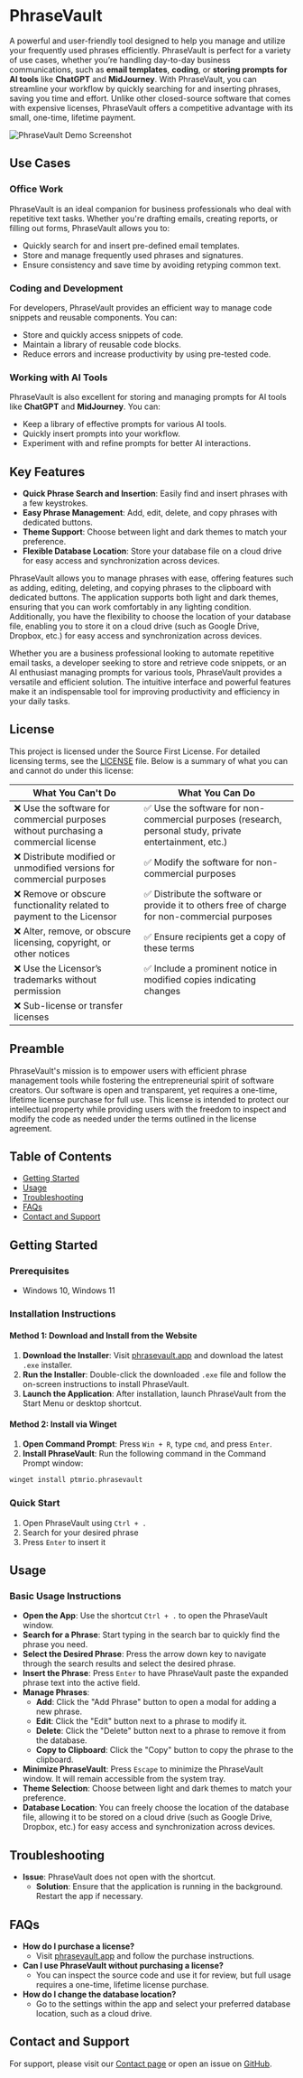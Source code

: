 # PhraseVault

A powerful and user-friendly tool designed to help you manage and utilize your frequently used phrases efficiently. PhraseVault is perfect for a variety of use cases, whether you’re handling day-to-day business communications, such as **email templates**, **coding**, or **storing prompts for AI tools** like **ChatGPT** and **MidJourney**. With PhraseVault, you can streamline your workflow by quickly searching for and inserting phrases, saving you time and effort. Unlike other closed-source software that comes with expensive licenses, PhraseVault offers a competitive advantage with its small, one-time, lifetime payment.

![PhraseVault Demo Screenshot](https://github.com/ptmrio/phrasevault/blob/main/screenshots/phrasevault-github-screenshot.png)

## Use Cases

### Office Work

PhraseVault is an ideal companion for business professionals who deal with repetitive text tasks. Whether you're drafting emails, creating reports, or filling out forms, PhraseVault allows you to:

- Quickly search for and insert pre-defined email templates.
- Store and manage frequently used phrases and signatures.
- Ensure consistency and save time by avoiding retyping common text.

### Coding and Development

For developers, PhraseVault provides an efficient way to manage code snippets and reusable components. You can:

- Store and quickly access snippets of code.
- Maintain a library of reusable code blocks.
- Reduce errors and increase productivity by using pre-tested code.

### Working with AI Tools

PhraseVault is also excellent for storing and managing prompts for AI tools like **ChatGPT** and **MidJourney**. You can:

- Keep a library of effective prompts for various AI tools.
- Quickly insert prompts into your workflow.
- Experiment with and refine prompts for better AI interactions.

## Key Features

- **Quick Phrase Search and Insertion**: Easily find and insert phrases with a few keystrokes.
- **Easy Phrase Management**: Add, edit, delete, and copy phrases with dedicated buttons.
- **Theme Support**: Choose between light and dark themes to match your preference.
- **Flexible Database Location**: Store your database file on a cloud drive for easy access and synchronization across devices.

PhraseVault allows you to manage phrases with ease, offering features such as adding, editing, deleting, and copying phrases to the clipboard with dedicated buttons. The application supports both light and dark themes, ensuring that you can work comfortably in any lighting condition. Additionally, you have the flexibility to choose the location of your database file, enabling you to store it on a cloud drive (such as Google Drive, Dropbox, etc.) for easy access and synchronization across devices.

Whether you are a business professional looking to automate repetitive email tasks, a developer seeking to store and retrieve code snippets, or an AI enthusiast managing prompts for various tools, PhraseVault provides a versatile and efficient solution. The intuitive interface and powerful features make it an indispensable tool for improving productivity and efficiency in your daily tasks.

## License

This project is licensed under the Source First License. For detailed licensing terms, see the [LICENSE](https://github.com/ptmrio/phrasevault/blob/main/LICENSE.md) file. Below is a summary of what you can and cannot do under this license:

| What You Can't Do                                                   | What You Can Do                                                                   |
| ------------------------------------------------------------------  | -----------------------------------------------------------------                  |
| ❌ Use the software for commercial purposes without purchasing a commercial license | ✅ Use the software for non-commercial purposes (research, personal study, private entertainment, etc.) |
| ❌ Distribute modified or unmodified versions for commercial purposes | ✅ Modify the software for non-commercial purposes                                    |
| ❌ Remove or obscure functionality related to payment to the Licensor | ✅ Distribute the software or provide it to others free of charge for non-commercial purposes |
| ❌ Alter, remove, or obscure licensing, copyright, or other notices  | ✅ Ensure recipients get a copy of these terms                                       |
| ❌ Use the Licensor’s trademarks without permission                   | ✅ Include a prominent notice in modified copies indicating changes                  |
| ❌ Sub-license or transfer licenses                                   |                                                                                      |

## Preamble

PhraseVault's mission is to empower users with efficient phrase management tools while fostering the entrepreneurial spirit of software creators. Our software is open and transparent, yet requires a one-time, lifetime license purchase for full use. This license is intended to protect our intellectual property while providing users with the freedom to inspect and modify the code as needed under the terms outlined in the license agreement.

## Table of Contents

- [Getting Started](#getting-started)
- [Usage](#usage)
- [Troubleshooting](#troubleshooting)
- [FAQs](#faqs)
- [Contact and Support](#contact-and-support)

## Getting Started

### Prerequisites

- Windows 10, Windows 11

### Installation Instructions

#### Method 1: Download and Install from the Website

1. **Download the Installer**: Visit [phrasevault.app](https://phrasevault.app) and download the latest `.exe` installer.
2. **Run the Installer**: Double-click the downloaded `.exe` file and follow the on-screen instructions to install PhraseVault.
3. **Launch the Application**: After installation, launch PhraseVault from the Start Menu or desktop shortcut.

#### Method 2: Install via Winget

1. **Open Command Prompt**: Press `Win + R`, type `cmd`, and press `Enter`.
2. **Install PhraseVault**: Run the following command in the Command Prompt window:

```bash
winget install ptmrio.phrasevault
```

### Quick Start

1. Open PhraseVault using `Ctrl + .`
2. Search for your desired phrase
3. Press `Enter` to insert it

## Usage

### Basic Usage Instructions

- **Open the App**: Use the shortcut `Ctrl + .` to open the PhraseVault window.
- **Search for a Phrase**: Start typing in the search bar to quickly find the phrase you need.
- **Select the Desired Phrase**: Press the arrow down key to navigate through the search results and select the desired phrase.
- **Insert the Phrase**: Press `Enter` to have PhraseVault paste the expanded phrase text into the active field.
- **Manage Phrases**:
  - **Add**: Click the "Add Phrase" button to open a modal for adding a new phrase.
  - **Edit**: Click the "Edit" button next to a phrase to modify it.
  - **Delete**: Click the "Delete" button next to a phrase to remove it from the database.
  - **Copy to Clipboard**: Click the "Copy" button to copy the phrase to the clipboard.
- **Minimize PhraseVault**: Press `Escape` to minimize the PhraseVault window. It will remain accessible from the system tray.
- **Theme Selection**: Choose between light and dark themes to match your preference.
- **Database Location**: You can freely choose the location of the database file, allowing it to be stored on a cloud drive (such as Google Drive, Dropbox, etc.) for easy access and synchronization across devices.

## Troubleshooting

- **Issue**: PhraseVault does not open with the shortcut.
  - **Solution**: Ensure that the application is running in the background. Restart the app if necessary.

## FAQs

- **How do I purchase a license?**
  - Visit [phrasevault.app](https://phrasevault.app) and follow the purchase instructions.
- **Can I use PhraseVault without purchasing a license?**
  - You can inspect the source code and use it for review, but full usage requires a one-time, lifetime license purchase.
- **How do I change the database location?**
  - Go to the settings within the app and select your preferred database location, such as a cloud drive.

## Contact and Support

For support, please visit our [Contact page](https://ptmr.io/impressum) or open an issue on [GitHub](https://github.com/ptmrio/phrasevault/issues).
